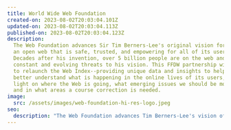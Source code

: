 ```yaml
---
title: World Wide Web Foundation
created-on: 2023-08-02T20:03:04.101Z
updated-on: 2023-08-02T20:03:04.113Z
published-on: 2023-08-02T20:03:04.123Z
description:
  The Web Foundation advances Sir Tim Berners-Lee's original vision for
  an open web that is safe, trusted, and empowering for all of its users.
  Decades after his invention, over 5 billion people are on the web and it faces
  constant and evolving threats to his vision. This FFDW partnership will help
  to relaunch the Web Index--providing unique data and insights to help us
  better understand what is happening in the online lives of its users, shedding
  light on where the Web is going, what emerging issues we should be monitoring,
  and in what areas a course correction is needed.
image:
  src: /assets/images/web-foundation-hi-res-logo.jpeg
seo:
  description: "The Web Foundation advances Tim Berners-Lee's vision of an open web through the Web Index project, monitoring emerging issues and ensuring a safe digital future."
---
```

